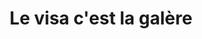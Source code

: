 ---
title: Le visa c'est la galère
tags: []
style: fill
color: green
description: 85 jours pour avoir son visa cela vous paraît long?
---